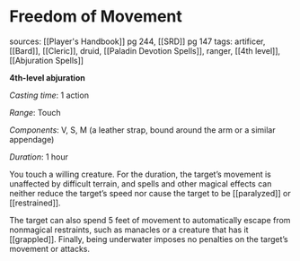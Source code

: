 # Freedom of Movement
sources: [[Player's Handbook]] pg 244, [[SRD]] pg 147
tags: artificer, [[Bard]], [[Cleric]], druid, [[Paladin Devotion Spells]], ranger, [[4th level]], [[Abjuration Spells]]

**4th-level abjuration**

*Casting time*: 1 action

*Range*: Touch

*Components*: V, S, M (a leather strap, bound around the arm or a similar appendage)

*Duration*: 1 hour

You touch a willing creature. For the duration, the target’s movement is unaffected by difficult terrain, and spells and other magical effects can neither reduce the target’s speed nor cause the target to be [[paralyzed]] or [[restrained]].

The target can also spend 5 feet of movement to automatically escape from nonmagical restraints, such as manacles or a creature that has it [[grappled]]. Finally, being underwater imposes no penalties on the target’s movement or attacks.
